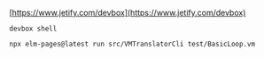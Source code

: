 [https://www.jetify.com/devbox](https://www.jetify.com/devbox)

`devbox shell`

`npx elm-pages@latest run src/VMTranslatorCli test/BasicLoop.vm`
